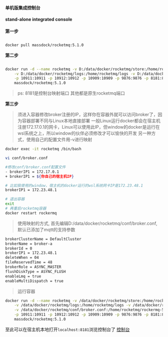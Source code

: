 #### 单机版集成控制台
#### stand-alone integrated console


**第一步**
```sh

docker pull massdock/rocketmq:5.1.0

```


**第二步**
```sh

docker run -d --name rocketmq -v D:/data/docker/rocketmq/store:/home/rocketmq/store \
    -v D:/data/docker/rocketmq/logs:/home/rocketmq/logs -v D:/data/docker/rocketmq/conf:/home/rocketmq/conf \
    -p 10911:10911 -p 10912:10912 -p 10909:10909 -p 9876:9876 -p 8181:8181 \
    massdock/rocketmq:5.1.0

```

> ps: 8181是控制台映射端口 其他都是原生rocketmq端口


**第三步**
> 须进入容器修改broker注册的IP，这样你在容器外就可以访问broker了，因为容器部署不同与Linux本地直接部署
> 一般Linux运行docker都会在宿主机注册172.17.0.1的网卡，Linux可以使用此IP，但window的docker是运行在wsl系统之上，所以window的伙伴必须修改才可以愉快的开发
> 另一种方式，使用自己的配置文件用-v进行映射

```sh
docker exec -it rocketmq /bin/bash

vi conf/broker.conf

#修改conf/broker.conf配置文件
- brokerIP1 = 172.17.0.1
+ brokerIP1 = ${你自己的宿主机IP}

# 比如我使用的window，宿主机的docker运行的wsl系统网卡IP是172.23.48.1
brokerIP1 = 172.23.48.1

# 退出容器
exit
# 再重启rocketmq容器
docker restart rockermq

```

> 使用映射的方式, 首先编辑D:/data/docker/rocketmq/conf/broker.conf, 默认已添加了mqtt的支持参数
```sh
brokerClusterName = DefaultCluster
brokerName = broker-a
brokerId = 0
brokerIP1 = 172.23.48.1
deleteWhen = 04
fileReservedTime = 48
brokerRole = ASYNC_MASTER
flushDiskType = ASYNC_FLUSH
enableLmq = true
enableMultiDispatch = true
```

> 运行容器
```sh
docker run -d --name rocketmq -v /data/docker/rocketmq/store:/home/rocketmq/store \
    -v /data/docker/rocketmq/logs:/home/rocketmq/logs -v /data/docker/rocketmq/conf:/home/rocketmq/conf \
    -v /data/docker/rocketmq/conf/broker.conf:/home/rocketmq/rockermq-5.1.0/conf/broker.conf \
    -p 10911:10911 -p 10912:10912 -p 10909:10909 -p 9876:9876 -p 8181:8181 \
    massdock/rocketmq:5.1.0
```

至此可以在宿主机本地打开`localhost:8181`浏览控制台了
[控制台](http://localhost:8181)
